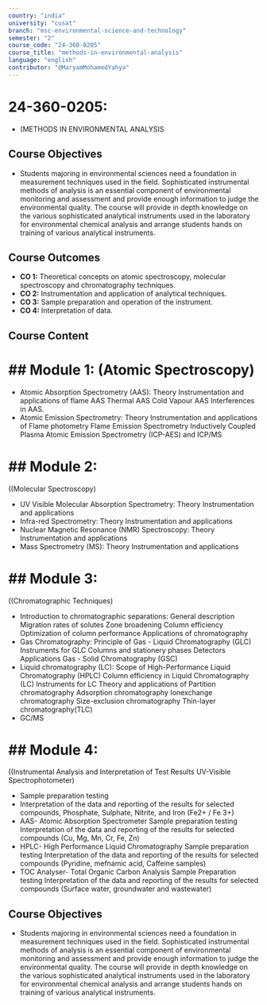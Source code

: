 ```yaml
---
country: "india"
university: "cusat"
branch: "msc-environmental-science-and-technology"
semester: "2"
course_code: "24-360-0205"
course_title: "methods-in-environmental-analysis"
language: "english"
contributor: "@MaryamMohamedYahya"
---
```


# 24-360-0205: 
  - (METHODS IN ENVIRONMENTAL ANALYSIS

## Course Objectives

* Students majoring in environmental sciences need a foundation in measurement techniques used in the field. Sophisticated instrumental methods of analysis is an essential component of environmental monitoring and assessment and provide enough information to judge the environmental quality. The course will provide in depth knowledge on the various sophisticated  analytical instruments used in the laboratory for environmental chemical analysis and arrange students hands on training of various analytical instruments.

## Course Outcomes
* **CO 1:** Theoretical concepts on atomic spectroscopy, molecular spectroscopy and chromatography techniques.
* **CO 2:** Instrumentation and application of analytical techniques.
* **CO 3:** Sample preparation and operation of the instrument.
* **CO 4:** Interpretation of data.


## Course Content
# ## Module 1: (Atomic Spectroscopy)
* Atomic Absorption Spectrometry (AAS):
  Theory
  Instrumentation and applications of flame AAS
  Thermal AAS
  Cold Vapour AAS
  Interferences in AAS.
* Atomic Emission Spectrometry:
  Theory
  Instrumentation and applications of Flame photometry
  Flame Emission Spectrometry
  Inductively Coupled Plasma Atomic Emission Spectrometry (ICP-AES) and ICP/MS

# ## Module 2:
  ((Molecular Spectroscopy)
* UV Visible Molecular Absorption Spectrometry:
  Theory
  Instrumentation and applications
* Infra-red Spectrometry:
  Theory
  Instrumentation and applications
* Nuclear Magnetic Resonance (NMR) Spectroscopy:
  Theory
  Instrumentation and applications
* Mass Spectrometry (MS):
  Theory
  Instrumentation and applications

# ## Module 3:
  ((Chromatographic Techniques)
* Introduction to chromatographic separations:
  General description
  Migration rates of solutes
  Zone broadening
  Column efficiency
  Optimization of column performance
  Applications of chromatography
* Gas Chromatography:
  Principle of Gas - Liquid Chromatography (GLC)
  Instruments for GLC
  Columns and stationery phases
  Detectors
  Applications
  Gas - Solid Chromatography (GSC)
* Liquid chromatography (LC):
  Scope of High-Performance Liquid Chromatography (HPLC)
  Column efficiency in Liquid Chromatography (LC)
  Instruments for LC
  Theory and applications of Partition chromatography
  Adsorption chromatography
  Ionexchange chromatography
  Size-exclusion chromatography
  Thin-layer chromatography(TLC)
* GC/MS

# ## Module 4:
  ((Instrumental Analysis and Interpretation of Test Results UV-Visible Spectrophotometer)
* Sample preparation testing
* Interpretation of the data and reporting of the results for selected compounds, Phosphate, Sulphate, Nitrite, and Iron (Fe2+ / Fe 3+)
* AAS- Atomic Absorption Spectrometer
  Sample preparation testing
  Interpretation of the data and reporting of the results for selected compounds (Cu, Mg, Mn, Cr, Fe, Zn)
* HPLC- High Performance Liquid Chromatography
  Sample preparation testing
  Interpretation of the data and reporting of the results for selected compounds (Pyridine, mefnamic acid, Caffeine samples)
* TOC Analyser- Total Organic Carbon Analysis
  Sample Preparation testing
  Interpretation of the data and reporting of the results for selected compounds (Surface water, groundwater and wastewater)

## Course Objectives
* Students majoring in environmental sciences need a foundation in measurement techniques used in the field. Sophisticated instrumental methods of analysis is an essential component of environmental monitoring and assessment and provide enough information to judge the environmental quality. The course will provide in depth knowledge on the various sophisticated  analytical instruments used in the laboratory for environmental chemical analysis and arrange students hands on training of various analytical instruments.
